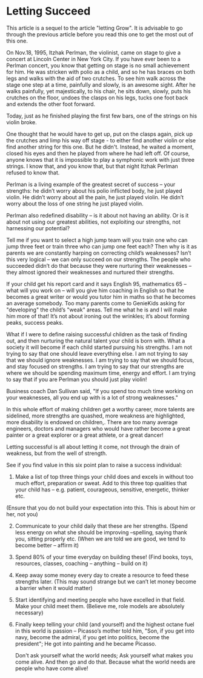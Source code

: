Letting Succeed
===============
                    
This article is a sequel to the article "letting Grow". It is advisable to go through the previous article before you read this one to get the most out of this one. 

On Nov.18, 1995, Itzhak Perlman, the violinist, came on stage to give a concert at Lincoln Center in New York City. If you have ever been to a Perlman concert, you know that getting on stage is no small achievement for him. He was stricken with polio as a child, and so he has braces on both legs and walks with the aid of two crutches. To see him walk across the stage one step at a time, painfully and slowly, is an awesome sight. After he walks painfully, yet majestically, to his chair, he sits down, slowly, puts his crutches on the floor, undoes the clasps on his legs, tucks one foot back and extends the other foot forward. 

Today, just as he finished playing the first few bars, one of the strings on his violin broke. 

One thought that he would have to get up, put on the clasps again, pick up the crutches and limp his way off stage - to either find another violin or else find another string for this one. But he didn't. Instead, he waited a moment, closed his eyes and then he played from where he had left off. Of course, anyone knows that it is impossible to play a symphonic work with just three strings. I know that, and you know that, but that night Itzhak Perlman refused to know that. 

Perlman is a living example of the greatest secret of success – your strengths: he didn’t worry about his polio inflicted body, he just played violin. He didn’t worry about all the pain, he just played violin. He didn’t worry about the loss of one string he just played violin.

Perlman also redefined disability – is it about not having an ability. Or is it about not using our greatest abilities, not exploiting our strengths, not harnessing our potential? 

Tell me if you want to select a high jump team will you train one who can jump three feet or train three who can jump one feet each? Then why is it as parents we are constantly harping on correcting child’s weaknesses? Isn’t this very logical – we can only succeed on our strengths. The people who succeeded didn’t do that because they were nurturing their weaknesses – they almost ignored their weaknesses and nurtured their strengths.

If your child get his report card and it says English 95, mathematics 65 – what will you work on – will you give him coaching in English so that he becomes a great writer or would you tutor him in maths so that he becomes an average somebody. Too many parents come to GenieKids asking for "developing" the child’s "weak" areas. Tell me what he is and I will make him more of that! It’s not about ironing out the wrinkles; it’s about forming peaks, success peaks.

What if I were to define raising successful children as the task of finding out, and then nurturing the natural talent your child is born with. What a society it will become if each child started pursuing his strengths. I am not trying to say that one should leave everything else. I am not trying to say that we should ignore weaknesses. I am trying to say that we should focus, and stay focused on strengths. I am trying to say that our strengths are where we should be spending maximum time, energy and effort. I am trying to say that if you are Perlman you should just play violin!

Business coach Dan Sullivan said, "If you spend too much time working on your weaknesses, all you end up with is a lot of strong weaknesses."

In this whole effort of making children get a worthy career, more talents are sidelined, more strengths are quashed, more weakness are highlighted, more disability is endowed on children,. There are too many average engineers, doctors and managers who would have rather become a great painter or a great explorer or a great athlete, or a great dancer!

Letting successful is all about letting it come, not through the drain of weakness, but from the well of strength. 

See if you find value in this six point plan to raise a success individual: 

1. Make a list of top three things your child does and excels in without too much effort, preparation or sweat. Add to this three top qualities that your child has – e.g. patient, courageous, sensitive, energetic, thinker etc.

(Ensure that you do not build your expectation into this. This is about him or her, not you)

2. Communicate to your child daily that these are her strengths. (Spend less energy on what she should be improving –spelling, saying thank you, sitting properly etc. (When we are told we are good, we tend to become better – affirm it)

3. Spend 80% of your time everyday on building these! (Find books, toys, resources, classes, coaching – anything – build on it)

4. Keep away some money every day to create a resource to feed these strengths later. (This may sound strange but we can’t let money become a barrier when it would matter)

5. Start identifying and meeting people who have excelled in that field. Make your child meet them.
(Believe me, role models are absolutely necessary)

6. Finally keep telling your child (and yourself) and the highest octane fuel in this world is passion – Picasso’s mother told him, "Son, if you get into navy, become the admiral, if you get into politics, become the president"; He got into painting and he became Picasso. 

	Don't ask yourself what the world needs; 
	Ask yourself what makes you come alive. 
	And then go and do that. 
	Because what the world needs are people who have come alive!  